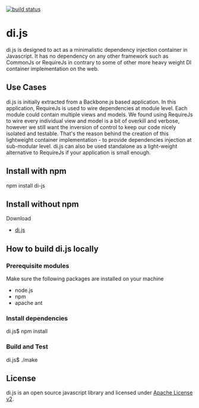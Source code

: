 [![build status](https://secure.travis-ci.org/NickQiZhu/di.js.png)](http://travis-ci.org/NickQiZhu/di.js)

di.js
=====

di.js is designed to act as a minimalistic dependency injection container in Javascript. It has no dependency on
any other framework such as CommonJs or RequireJs in contrary to some of other more heavy weight DI container
implementation on the web.

Use Cases
---------

di.js is initially extracted from a Backbone.js based application. In this application, RequireJs is used to wire
dependencies at module level. Each module could contain multiple views and models. We found using RequireJs to wire
every individual view and model is a bit of overkill and verbose, however we still want the inversion of control to
keep our code nicely isolated and testable. That's the reason behind the creation of this lightweight container
implementation - to provide dependencies injection at sub-modular level. di.js can also be used standalone as a
light-weight alternative to RequireJs if your application is small enough.


Install with npm
--------------------
npm install di-js


Install without npm
--------------------
Download
* [di.js](https://github.com/NickQiZhu/di.js)


How to build di.js locally
---------------------------

### Prerequisite modules

Make sure the following packages are installed on your machine
* node.js
* npm
* apache ant

### Install dependencies

di.js$ npm install

### Build and Test

di.js$ ./make


License
--------------------

di.js is an open source javascript library and licensed under
[Apache License v2](http://www.apache.org/licenses/LICENSE-2.0.html).
